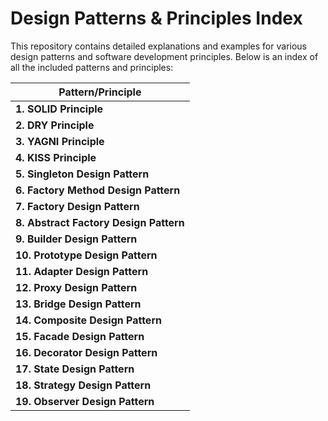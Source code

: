# Design Patterns & Principles Index

This repository contains detailed explanations and examples for various design patterns and software development principles. Below is an index of all the included patterns and principles:

| **Pattern/Principle**                         |
|----------------------------------------------|
| **1. SOLID Principle**                       |
| **2. DRY Principle**                         |
| **3. YAGNI Principle**                       |
| **4. KISS Principle**                        |
| **5. Singleton Design Pattern**              |
| **6. Factory Method Design Pattern**         |
| **7. Factory Design Pattern**                |
| **8. Abstract Factory Design Pattern**       |
| **9. Builder Design Pattern**                |
| **10. Prototype Design Pattern**             |
| **11. Adapter Design Pattern**               |
| **12. Proxy Design Pattern**                 |
| **13. Bridge Design Pattern**                |
| **14. Composite Design Pattern**             |
| **15. Facade Design Pattern**                |
| **16. Decorator Design Pattern**             |
| **17. State Design Pattern**                 |
| **18. Strategy Design Pattern**              |
| **19. Observer Design Pattern**              |
